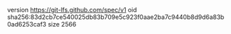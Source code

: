 version https://git-lfs.github.com/spec/v1
oid sha256:83d2cb7ce540025db83b709e5c923f0aae2ba7c9440b8d9d6a83b0ad6253caf3
size 2566
